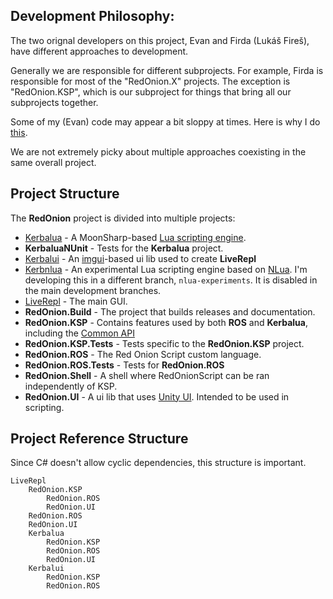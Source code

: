 ## Development Philosophy:
The two orignal developers on this project, Evan and Firda (Lukáš Fireš), have different approaches to development.

Generally we are responsible for different subprojects. For example, Firda is responsible for most of the "RedOnion.X" projects. The exception is "RedOnion.KSP", which is our subproject for things that bring all our subprojects together.

Some of my (Evan) code may appear a bit sloppy at times. Here is why I do [this](DevDocs/EvansDevelopmentPhilosophy.md).

We are not extremely picky about multiple approaches coexisting in the same overall project.

## Project Structure

The **RedOnion** project is divided into multiple projects:
- [Kerbalua](Kerbalua/Development.md) - A MoonSharp-based [Lua scripting engine](Kerbalua/README.md).
- **KerbaluaNUnit** - Tests for the **Kerbalua** project.
- [Kerbalui](Kerbalui/DevReadme.md) - An [imgui](https://docs.unity3d.com/2019.3/Documentation/Manual/GUIScriptingGuide.html)-based ui lib used to create **LiveRepl**
- [Kerbnlua](Kerbnlua/Kerbnlua/KerbnluaDevNotes.md) - An experimental Lua scripting engine based on [NLua](https://github.com/NLua). I'm developing this in a different branch, `nlua-experiments`. It is disabled in the main development branches.
- [LiveRepl](LiveRepl/DevReadme.md) - The main GUI.
- **RedOnion.Build** - The project that builds releases and documentation.
- **RedOnion.KSP** - Contains features used by both **ROS** and **Kerbalua**, including the [Common API](RedOnion.KSP/API/Globals.md)
- **RedOnion.KSP.Tests** - Tests specific to the **RedOnion.KSP** project.
- **RedOnion.ROS** - The Red Onion Script custom language.
- **RedOnion.ROS.Tests** - Tests for **RedOnion.ROS**
- **RedOnion.Shell** - A shell where RedOnionScript can be ran independently of KSP.
- **RedOnion.UI** - A ui lib that uses [Unity UI](https://docs.unity3d.com/2019.3/Documentation/Manual/UISystem.html). Intended to be used in scripting.

## Project Reference Structure
Since C# doesn't allow cyclic dependencies, this structure is important.

```
LiveRepl
    RedOnion.KSP
        RedOnion.ROS
        RedOnion.UI
    RedOnion.ROS
    RedOnion.UI
    Kerbalua
        RedOnion.KSP
        RedOnion.ROS
        RedOnion.UI
    Kerbalui
        RedOnion.KSP
        RedOnion.ROS
```